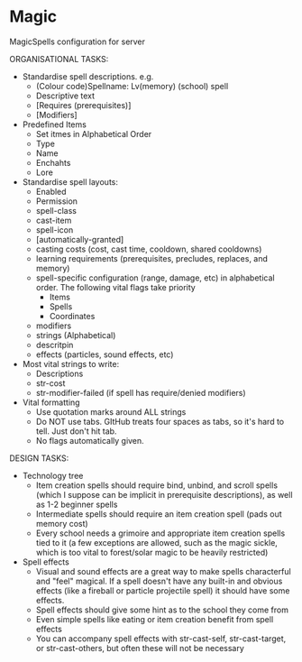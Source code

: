 # Magic
MagicSpells configuration for server

ORGANISATIONAL TASKS:
- Standardise spell descriptions.  e.g.
    - (Colour code)Spellname: Lv(memory) (school) spell
    - Descriptive text
    - [Requires (prerequisites)]
    - [Modifiers]
- Predefined Items
    - Set itmes in Alphabetical Order
    - Type
    - Name
    - Enchahts
    - Lore
- Standardise spell layouts:
    - Enabled
    - Permission
    - spell-class
    - cast-item
    - spell-icon
    - [automatically-granted]
    - casting costs (cost, cast time, cooldown, shared cooldowns)
    - learning requirements (prerequisites, precludes, replaces, and memory)
    - spell-specific configuration (range, damage, etc) in alphabetical order. The following vital flags take priority
       - Items
       - Spells
       - Coordinates
    - modifiers
    - strings (Alphabetical)
    - descritpin
    - effects (particles, sound effects, etc)
- Most vital strings to write:
    - Descriptions
    - str-cost
    - str-modifier-failed (if spell has require/denied modifiers)
- Vital formatting
    - Use quotation marks around ALL strings
    - Do NOT use tabs. GItHub treats four spaces as tabs, so it's hard to tell. Just don't hit tab.
    - No flags automatically given.

DESIGN TASKS:
- Technology tree
    - Item creation spells should require bind, unbind, and scroll spells (which I suppose can be implicit in prerequisite descriptions), as well as 1-2 beginner spells
    - Intermediate spells should require an item creation spell (pads out memory cost)
    - Every school needs a grimoire and appropriate item creation spells tied to it (a few exceptions are allowed, such as the magic sickle, which is too vital to forest/solar magic to be heavily restricted)
- Spell effects
    - Visual and sound effects are a great way to make spells characterful and "feel" magical.  If a spell doesn't have any built-in and obvious effects (like a fireball or particle projectile spell) it should have some effects.
    - Spell effects should give some hint as to the school they come from
    - Even simple spells like eating or item creation benefit from spell effects
    - You can accompany spell effects with str-cast-self, str-cast-target, or str-cast-others, but often these will not be necessary

